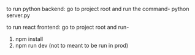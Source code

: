 to run python backend:
go to project root and run the command- 
python server.py


to run react frontend:
go to project root and run-
1. npm install
2. npm run dev
   (not to meant to be run in prod)
